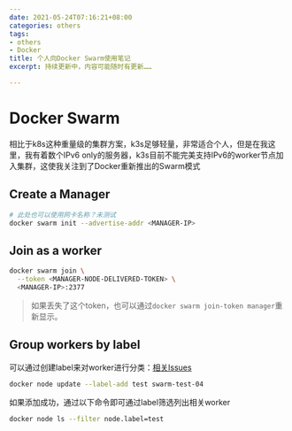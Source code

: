 ```yaml
---
date: 2021-05-24T07:16:21+08:00
categories: others
tags:
- others
- Docker
title: 个人向Docker Swarm使用笔记
excerpt: 持续更新中，内容可能随时有更新……

---
```

# Docker Swarm

相比于k8s这种重量级的集群方案，k3s足够轻量，非常适合个人，但是在我这里，我有着数个IPv6 only的服务器，k3s目前不能完美支持IPv6的worker节点加入集群，这使我关注到了Docker重新推出的Swarm模式

## Create a Manager

```bash
# 此处也可以使用网卡名称？未测试
docker swarm init --advertise-addr <MANAGER-IP>
```

## Join as a worker

```bash
docker swarm join \
  --token <MANAGER-NODE-DELIVERED-TOKEN> \
  <MANAGER-IP>:2377
```

> 如果丢失了这个token，也可以通过`docker swarm join-token manager`重新显示。

## Group workers by label

可以通过创建label来对worker进行分类：[相关Issues](https://github.com/moby/moby/issues/27231#issuecomment-767696365)

```bash
docker node update --label-add test swarm-test-04
```

如果添加成功，通过以下命令即可通过label筛选列出相关worker

```bash
docker node ls --filter node.label=test
```

